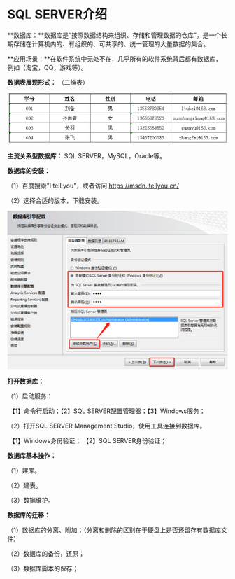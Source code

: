 # SQL SERVER介绍

**数据库：**数据库是“按照数据结构来组织、存储和管理数据的仓库”。是一个长期存储在计算机内的、有组织的、可共享的、统一管理的大量数据的集合。

**应用场景：**在软件系统中无处不在，几乎所有的软件系统背后都有数据库，例如（淘宝，QQ，游戏等）。

**数据表展现形式：** （二维表）

![001](img\001.PNG)

**主流关系型数据库：** SQL SERVER，MySQL，Oracle等。

**数据库的安装：**

（1）百度搜索"I tell you"，或者访问 https://msdn.itellyou.cn/

（2）选择合适的版本，下载安装。

![002](img\002.PNG)

**打开数据库：**

（1）启动服务：

​	【1】命令行启动；【2】SQL SERVER配置管理器；【3】Windows服务；

（2）打开SQL SERVER Management Studio，使用工具连接到数据库。

​	【1】Windows身份验证；	【2】SQL SERVER身份验证；

 **数据库基本操作：**

（1）建库。

（2）建表。

（3）数据维护。

**数据库的迁移：**

（1）数据库的分离、附加；（分离和删除的区别在于硬盘上是否还留存有数据库文件）

（2）数据库的备份，还原；

（3）数据库脚本的保存；